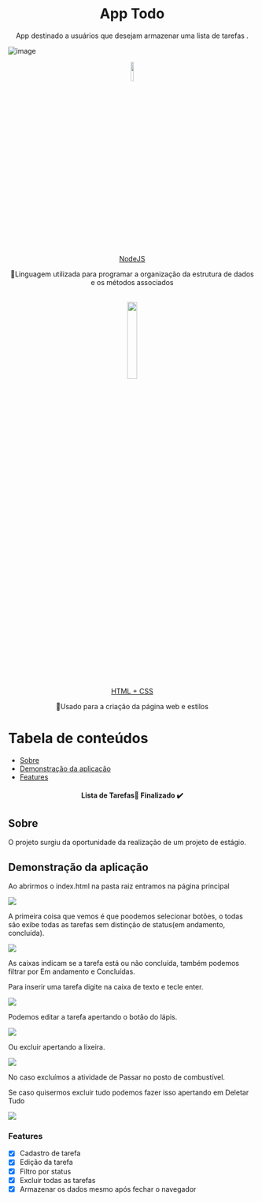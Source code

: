 <h1 align="center">App Todo</h1>

<p align="center">App destinado a usuários que desejam armazenar uma lista de tarefas .</p>

![image](https://image.flaticon.com/icons/png/512/1567/1567073.png)


<div align = 'center'>
<image href = 'https://upload.wikimedia.org/wikipedia/commons/thumb/d/d9/Node.js_logo.svg/1200px-Node.js_logo.svg.png' src = 'https://upload.wikimedia.org/wikipedia/commons/thumb/d/d9/Node.js_logo.svg/1200px-Node.js_logo.svg.png' width = '10%' height = '10%'> <br>
  <a href ='https://nodejs.org/en/'> NodeJS </a>
  <p> 🚀Linguagem utilizada para programar a organização da estrutura de dados e os métodos associados </p>
  </image> <br>
  <image href = 'https://www.pikpng.com/pngl/m/150-1506141_html-css-and-javascript-logo-html5-css3-js.png' src = 'https://www.seekpng.com/png/full/141-1415544_html-css-projects-small-logo-on-html.png' width = '20%' height = '20%'><br>
  <a href ='https://www.w3schools.com/html/html_css.asp'>HTML + CSS </a>
   <p > 🚀Usado para a criação da página web e estilos </p>
  </image> 
 </div>


Tabela de conteúdos
===================
<!--ts-->
   * [Sobre](#Sobre)
   * [Demonstração da aplicação](#Demonstração-da-aplicação)
   * [Features](#Features)
<!--te-->

<h4 align="center"> 
 Lista de Tarefas🚀 Finalizado  ✔️
</h4>

## Sobre

O projeto surgiu da oportunidade da realização de um projeto de estágio.

## Demonstração da aplicação
Ao abrirmos o index.html na pasta raiz entramos na página principal

<image src = 'https://uploaddeimagens.com.br/images/003/292/545/full/Captura_de_tela_2021-06-17_120533.png?1623942521' >

A primeira coisa que vemos é que poodemos selecionar botões, o todas são exibe todas as tarefas sem distinção de status(em andamento, concluída).

<image src = 'https://uploaddeimagens.com.br/images/003/292/679/full/Captura_de_tela_2021-06-17_133130.png?1623947511'  > </image>

As caixas indicam se a tarefa está ou não concluída, também podemos filtrar por Em andamento e Concluídas.

Para inserir uma tarefa digite na caixa de texto e tecle enter.

<image src = 'https://uploaddeimagens.com.br/images/003/292/688/full/Captura_de_tela_2021-06-17_133819.png?1623947905'  > </image>

Podemos editar a tarefa apertando o botão do lápis.

<image src = 'https://uploaddeimagens.com.br/images/003/292/695/full/Captura_de_tela_2021-06-17_134018.png?1623948025'  > </image>

Ou excluir apertando a lixeira.

<image src = 'https://uploaddeimagens.com.br/images/003/292/701/full/Captura_de_tela_2021-06-17_134149.png?1623948114'  > </image>

No caso excluímos a atividade de Passar no posto de combustível.

Se caso quisermos excluir tudo podemos fazer isso apertando em Deletar Tudo

<image src = 'https://uploaddeimagens.com.br/images/003/292/706/full/Captura_de_tela_2021-06-17_134426.png?1623948276'  > </image>


### Features

- [x] Cadastro de tarefa
- [x] Edição da tarefa
- [x] Filtro por status
- [x] Excluir todas as tarefas
- [x] Armazenar os dados mesmo após fechar o navegador
